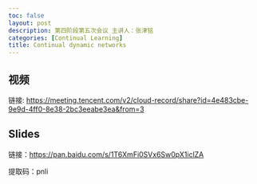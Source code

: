 ```yaml
---
toc: false
layout: post
description: 第四阶段第五次会议 主讲人：张津铭
categories: [Continual Learning]
title: Continual dynamic networks
---
```


## 视频  
链接: https://meeting.tencent.com/v2/cloud-record/share?id=4e483cbe-9e9d-4ff0-8e38-2bc3eeabe3ea&from=3

## Slides
链接：https://pan.baidu.com/s/1T6XmFi0SVx6Sw0pX1iclZA 

提取码：pnli
